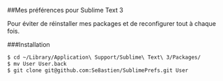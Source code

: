 ##Mes préférences pour Sublime Text 3

Pour éviter de réinstaller mes packages et de reconfigurer tout à chaque fois.


###Installation
```sh
$ cd ~/Library/Application\ Support/Sublime\ Text\ 3/Packages/
$ mv User User.back
$ git clone git@github.com:Se8astien/SublimePrefs.git User
```
